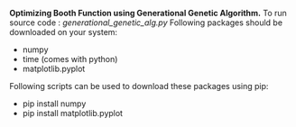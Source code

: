 **Optimizing Booth Function using Generational Genetic Algorithm.**
To run source code : *generational_genetic_alg.py* Following packages should be downloaded on your system:
- numpy
- time (comes with python)
- matplotlib.pyplot

Following scripts can be used to download these packages using pip:
- pip install numpy
- pip install matplotlib.pyplot

